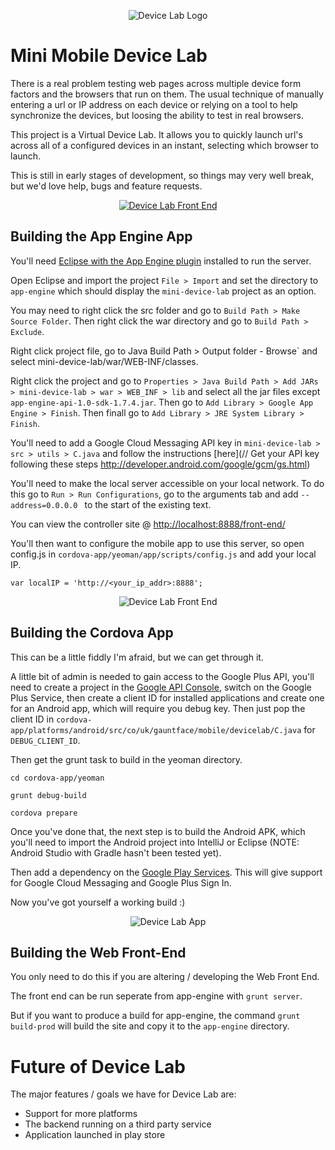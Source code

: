 <p align="center">
  <img src="http://i.imgur.com/mOthLyL.png" alt="Device Lab Logo"/>
</p>

Mini Mobile Device Lab
======================

There is a real problem testing web pages across multiple device form factors and the browsers that run on them. The usual technique of manually entering a url or IP address on each device or relying on a tool to help synchronize the devices, but loosing the ability to test in real browsers.

This project is a Virtual Device Lab. It allows you to quickly launch url's across all of a  configured devices in an instant, selecting which browser to launch.

This is still in early stages of development, so things may very well break, but we'd love help, bugs and feature requests.

<p align="center">
  <a href="http://www.youtube.com/watch?v=qmfNZXADCwQ">
  	<img src="http://i.imgur.com/8Pyoc1E.png" alt="Device Lab Front End"/>
  </a>
</p>

Building the App Engine App
---------------------------

You'll need [Eclipse with the App Engine plugin](https://developers.google.com/appengine/docs/java/gettingstarted/installing) installed to run the server.

Open Eclipse and import the project `File > Import` and set the directory to `app-engine` which should display the `mini-device-lab` project as an option.

You may need to right click the src folder and go to `Build Path > Make Source Folder`. Then right click the war directory and go to `Build Path > Exclude`.

Right click project file, go to Java Build Path > Output folder - Browse` and select mini-device-lab/war/WEB-INF/classes.

Right click the project and go to `Properties > Java Build Path > Add JARs > mini-device-lab > war > WEB_INF > lib` and select all the jar files except `app-engine-api-1.0-sdk-1.7.4.jar`. Then go to `Add Library > Google App Engine > Finish`. Then finall go to `Add Library > JRE System Library > Finish`.

You'll need to add a Google Cloud Messaging API key in `mini-device-lab > src > utils > C.java` and follow the instructions [here](// Get your API key following these steps http://developer.android.com/google/gcm/gs.html)

You'll need to make the local server accessible on your local network. To do this go to `Run > Run Configurations`, go to the arguments tab and add `--address=0.0.0.0 ` to the start of the existing text.

You can view the controller site @ [http://localhost:8888/front-end/](http://localhost:8888/front-end/)

You'll then want to configure the mobile app to use this server, so open config.js in `cordova-app/yeoman/app/scripts/config.js` and add your local IP.

`var localIP = 'http://<your_ip_addr>:8888';`

<p align="center">
  <img src="http://i.imgur.com/gCvZhRL.png" alt="Device Lab Front End"/>
</p>

Building the Cordova App
------------------------

This can be a little fiddly I'm afraid, but we can get through it.

A little bit of admin is needed to gain access to the Google Plus API, you'll need to create a project in the [Google API Console](https://code.google.com/apis/console/), switch on the Google Plus Service, then create a client ID for installed applications and create one for an Android app, which will require you debug key. Then just pop the client ID in `cordova-app/platforms/android/src/co/uk/gauntface/mobile/devicelab/C.java` for `DEBUG_CLIENT_ID`.

Then get the grunt task to build in the yeoman directory.

`cd cordova-app/yeoman`

`grunt debug-build`

`cordova prepare`

Once you've done that, the next step is to build the Android APK, which you'll need to import the Android project into IntelliJ or Eclipse (NOTE: Android Studio with Gradle hasn't been tested yet).

Then add a dependency on the [Google Play Services](http://developer.android.com/google/play-services/setup.html). This will give support for Google Cloud Messaging and Google Plus Sign In.

Now you've got yourself a working build :)

<p align="center">
  <img src="http://i.imgur.com/xxF0ovI.png" alt="Device Lab App"/>
</p>

Building the Web Front-End
---------------------------

You only need to do this if you are altering / developing the Web Front End.

The front end can be run seperate from app-engine with `grunt server`.

But if you want to produce a build for app-engine, the command `grunt build-prod` will build the site and copy it to the `app-engine` directory.

Future of Device Lab
=====================

The major features / goals we have for Device Lab are:
- Support for more platforms
- The backend running on a third party service
- Application launched in play store

